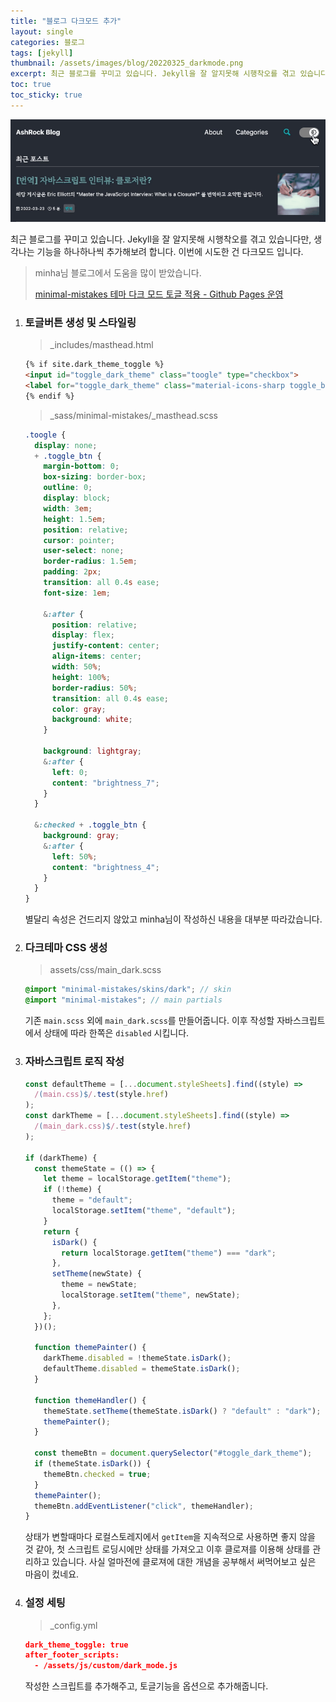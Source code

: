 ```yaml
---
title: "블로그 다크모드 추가"
layout: single
categories: 블로그
tags: [jekyll]
thumbnail: /assets/images/blog/20220325_darkmode.png
excerpt: 최근 블로그를 꾸미고 있습니다. Jekyll을 잘 알지못해 시행착오를 겪고 있습니다만, 생각나는 기능을 하나하나씩 추가해보려 합니다. 이번에 시도한 건 다크모드 입니다.
toc: true
toc_sticky: true
---
```

![이미지](/assets/images/blog/20220325_darkmode2.gif)


최근 블로그를 꾸미고 있습니다. Jekyll을 잘 알지못해 시행착오를 겪고 있습니다만, 생각나는 기능을 하나하나씩 추가해보려 합니다. 이번에 시도한 건 다크모드 입니다.

> minha님 블로그에서 도움을 많이 받았습니다.
>
> [minimal-mistakes 테마 다크 모드 토글 적용 - Github Pages 운영](https://etch-cure.github.io/blog/toggle-dark-mode/)
> 

1. ### 토글버튼 생성 및 스타일링    
    > _includes/masthead.html
    > 
    
    ```html
    {% if site.dark_theme_toggle %}
    <input id="toggle_dark_theme" class="toogle" type="checkbox">
    <label for="toggle_dark_theme" class="material-icons-sharp toggle_btn"></label>
    {% endif %}
    ```
    
    > _sass/minimal-mistakes/_masthead.scss
    > 
    
    ```scss
    .toogle {
      display: none;
      + .toggle_btn {
        margin-bottom: 0;
        box-sizing: border-box;
        outline: 0;
        display: block;
        width: 3em;
        height: 1.5em;
        position: relative;
        cursor: pointer;
        user-select: none;
        border-radius: 1.5em;
        padding: 2px;
        transition: all 0.4s ease;
        font-size: 1em;
    
        &:after {
          position: relative;
          display: flex;
          justify-content: center;
          align-items: center;
          width: 50%;
          height: 100%;
          border-radius: 50%;
          transition: all 0.4s ease;
          color: gray;
          background: white;
        }
    
        background: lightgray;
        &:after {
          left: 0;
          content: "brightness_7";
        }
      }
    
      &:checked + .toggle_btn {
        background: gray;
        &:after {
          left: 50%;
          content: "brightness_4";
        }
      }
    }
    ```
    
    별달리 속성은 건드리지 않았고 minha님이 작성하신 내용을 대부분 따라갔습니다.
    
2. ### 다크테마 CSS 생성
    
    > assets/css/main_dark.scss
    > 
    
    ```scss
    @import "minimal-mistakes/skins/dark"; // skin
    @import "minimal-mistakes"; // main partials
    ```
    
    기존 `main.scss` 외에 `main_dark.scss`를 만들어줍니다. 이후 작성할 자바스크립트에서 상태에 따라 한쪽은 `disabled` 시킵니다.
    
3. ### 자바스크립트 로직 작성
    
    ```jsx
    const defaultTheme = [...document.styleSheets].find((style) =>
      /(main.css)$/.test(style.href)
    );
    const darkTheme = [...document.styleSheets].find((style) =>
      /(main_dark.css)$/.test(style.href)
    );
    
    if (darkTheme) {
      const themeState = (() => {
        let theme = localStorage.getItem("theme");
        if (!theme) {
          theme = "default";
          localStorage.setItem("theme", "default");
        }
        return {
          isDark() {
            return localStorage.getItem("theme") === "dark";
          },
          setTheme(newState) {
            theme = newState;
            localStorage.setItem("theme", newState);
          },
        };
      })();
    
      function themePainter() {
        darkTheme.disabled = !themeState.isDark();
        defaultTheme.disabled = themeState.isDark();
      }
    
      function themeHandler() {
        themeState.setTheme(themeState.isDark() ? "default" : "dark");
        themePainter();
      }
    
      const themeBtn = document.querySelector("#toggle_dark_theme");
      if (themeState.isDark()) {
        themeBtn.checked = true;
      }
      themePainter();
      themeBtn.addEventListener("click", themeHandler);
    }
    ```
    
    상태가 변할때마다 로컬스토레지에서 `getItem`을 지속적으로 사용하면 좋지 않을 것 같아, 첫 스크립트 로딩시에만 상태를 가져오고 이후 클로져를 이용해 상태를 관리하고 있습니다. 사실 얼마전에 클로져에 대한 개념을 공부해서 써먹어보고 싶은 마음이 컸네요.
    
4. ### 설정 세팅
    
    > _config.yml
    > 
    
    ```json
    dark_theme_toggle: true
    after_footer_scripts:
      - /assets/js/custom/dark_mode.js
    ```
    
    작성한 스크립트를 추가해주고, 토글기능을 옵션으로 추가해줍니다.